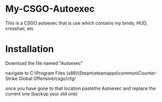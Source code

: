 # My-CSGO-Autoexec

This is a CSGO autoexec that is use which contains my binds, HUD, crosshair, etc 

# Installation

Download the file named "Autoexec"

navigate to C:\Program Files (x86)\Steam\steamapps\common\Counter-Strike Global Offensive/csgo/cfg/

once you have gone to that location pastethe Autoexec and replace the current one (backup your old one) 
